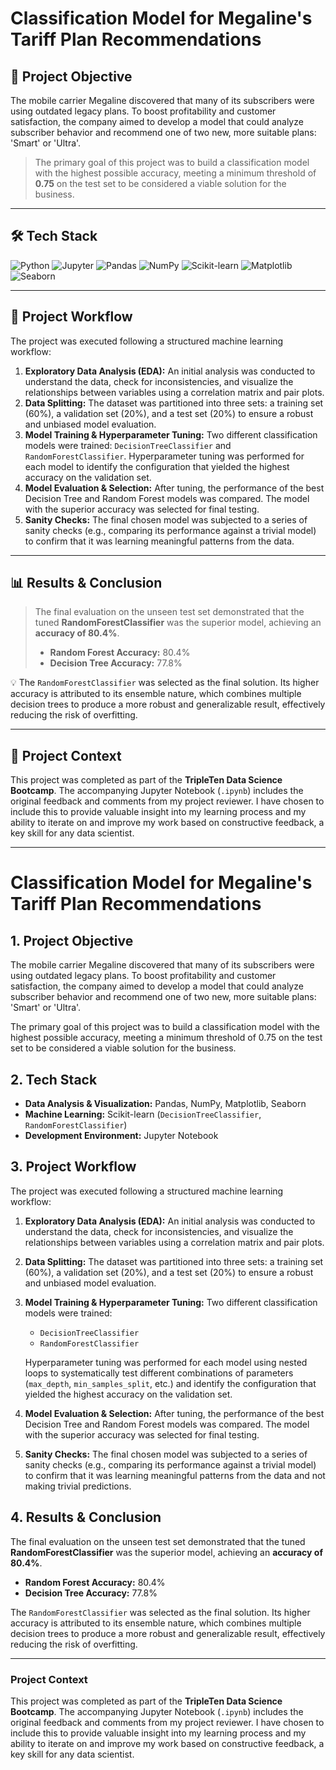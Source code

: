 # Classification Model for Megaline's Tariff Plan Recommendations

## 🎯 Project Objective

The mobile carrier Megaline discovered that many of its subscribers were using outdated legacy plans. To boost profitability and customer satisfaction, the company aimed to develop a model that could analyze subscriber behavior and recommend one of two new, more suitable plans: 'Smart' or 'Ultra'.

> The primary goal of this project was to build a classification model with the highest possible accuracy, meeting a minimum threshold of **0.75** on the test set to be considered a viable solution for the business.

---

## 🛠️ Tech Stack

![Python](https://img.shields.io/badge/Python-3776AB?style=for-the-badge&logo=python&logoColor=white)
![Jupyter](https://img.shields.io/badge/Jupyter-F37626?style=for-the-badge&logo=Jupyter&logoColor=white)
![Pandas](https://img.shields.io/badge/Pandas-150458?style=for-the-badge&logo=pandas&logoColor=white)
![NumPy](https://img.shields.io/badge/NumPy-013243?style=for-the-badge&logo=numpy&logoColor=white)
![Scikit-learn](https://img.shields.io/badge/scikit--learn-F7931E?style=for-the-badge&logo=scikit-learn&logoColor=white)
![Matplotlib](https://img.shields.io/badge/Matplotlib-11557c?style=for-the-badge&logo=matplotlib&logoColor=white)
![Seaborn](https://img.shields.io/badge/Seaborn-3776AB?style=for-the-badge&logo=seaborn&logoColor=white)

---

## 🚀 Project Workflow

The project was executed following a structured machine learning workflow:

1.  **Exploratory Data Analysis (EDA):** An initial analysis was conducted to understand the data, check for inconsistencies, and visualize the relationships between variables using a correlation matrix and pair plots.
2.  **Data Splitting:** The dataset was partitioned into three sets: a training set (60%), a validation set (20%), and a test set (20%) to ensure a robust and unbiased model evaluation.
3.  **Model Training & Hyperparameter Tuning:** Two different classification models were trained: `DecisionTreeClassifier` and `RandomForestClassifier`. Hyperparameter tuning was performed for each model to identify the configuration that yielded the highest accuracy on the validation set.
4.  **Model Evaluation & Selection:** After tuning, the performance of the best Decision Tree and Random Forest models was compared. The model with the superior accuracy was selected for final testing.
5.  **Sanity Checks:** The final chosen model was subjected to a series of sanity checks (e.g., comparing its performance against a trivial model) to confirm that it was learning meaningful patterns from the data.

---

## 📊 Results & Conclusion

> The final evaluation on the unseen test set demonstrated that the tuned **RandomForestClassifier** was the superior model, achieving an **accuracy of 80.4%**.
>
> -   **Random Forest Accuracy:** 80.4%
> -   **Decision Tree Accuracy:** 77.8%

💡 The `RandomForestClassifier` was selected as the final solution. Its higher accuracy is attributed to its ensemble nature, which combines multiple decision trees to produce a more robust and generalizable result, effectively reducing the risk of overfitting.

---

## 📁 Project Context

This project was completed as part of the **TripleTen Data Science Bootcamp**. The accompanying Jupyter Notebook (`.ipynb`) includes the original feedback and comments from my project reviewer. I have chosen to include this to provide valuable insight into my learning process and my ability to iterate on and improve my work based on constructive feedback, a key skill for any data scientist.


---

# Classification Model for Megaline's Tariff Plan Recommendations

## 1. Project Objective

The mobile carrier Megaline discovered that many of its subscribers were using outdated legacy plans. To boost profitability and customer satisfaction, the company aimed to develop a model that could analyze subscriber behavior and recommend one of two new, more suitable plans: 'Smart' or 'Ultra'.

The primary goal of this project was to build a classification model with the highest possible accuracy, meeting a minimum threshold of 0.75 on the test set to be considered a viable solution for the business.

## 2. Tech Stack

- **Data Analysis & Visualization:** Pandas, NumPy, Matplotlib, Seaborn
- **Machine Learning:** Scikit-learn (`DecisionTreeClassifier`, `RandomForestClassifier`)
- **Development Environment:** Jupyter Notebook

## 3. Project Workflow

The project was executed following a structured machine learning workflow:

1.  **Exploratory Data Analysis (EDA):** An initial analysis was conducted to understand the data, check for inconsistencies, and visualize the relationships between variables using a correlation matrix and pair plots.
2.  **Data Splitting:** The dataset was partitioned into three sets: a training set (60%), a validation set (20%), and a test set (20%) to ensure a robust and unbiased model evaluation.
3.  **Model Training & Hyperparameter Tuning:** Two different classification models were trained:
    - `DecisionTreeClassifier`
    - `RandomForestClassifier`
    
    Hyperparameter tuning was performed for each model using nested loops to systematically test different combinations of parameters (`max_depth`, `min_samples_split`, etc.) and identify the configuration that yielded the highest accuracy on the validation set.
4.  **Model Evaluation & Selection:** After tuning, the performance of the best Decision Tree and Random Forest models was compared. The model with the superior accuracy was selected for final testing.
5.  **Sanity Checks:** The final chosen model was subjected to a series of sanity checks (e.g., comparing its performance against a trivial model) to confirm that it was learning meaningful patterns from the data and not making trivial predictions.

## 4. Results & Conclusion

The final evaluation on the unseen test set demonstrated that the tuned **RandomForestClassifier** was the superior model, achieving an **accuracy of 80.4%**.

-   **Random Forest Accuracy:** 80.4%
-   **Decision Tree Accuracy:** 77.8%

The `RandomForestClassifier` was selected as the final solution. Its higher accuracy is attributed to its ensemble nature, which combines multiple decision trees to produce a more robust and generalizable result, effectively reducing the risk of overfitting.

---

### **Project Context**

This project was completed as part of the **TripleTen Data Science Bootcamp**. The accompanying Jupyter Notebook (`.ipynb`) includes the original feedback and comments from my project reviewer. I have chosen to include this to provide valuable insight into my learning process and my ability to iterate on and improve my work based on constructive feedback, a key skill for any data scientist.
